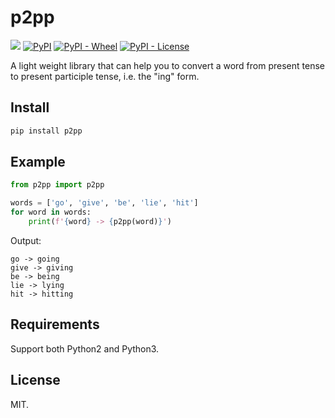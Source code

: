 # p2pp

[![](https://img.shields.io/badge/python-2.7+-blue.svg?style=for-the-badge)](https://www.python.org/downloads/)
[![PyPI](https://img.shields.io/pypi/v/p2pp?style=for-the-badge)](https://pypi.org/project/p2pp/)
[![PyPI - Wheel](https://img.shields.io/pypi/wheel/p2pp?style=for-the-badge)](https://pypi.org/project/p2pp/)
[![PyPI - License](https://img.shields.io/pypi/l/p2pp?color=yellow&style=for-the-badge)](https://opensource.org/licenses/MIT)

A light weight library that can help you to convert a word from present tense to present participle tense, i.e. the "ing" form.

## Install

```bash
pip install p2pp
```

## Example
```python
from p2pp import p2pp

words = ['go', 'give', 'be', 'lie', 'hit']
for word in words:
    print(f'{word} -> {p2pp(word)}')
```

Output:

```
go -> going
give -> giving
be -> being
lie -> lying
hit -> hitting
```

## Requirements
Support both Python2 and Python3.

## License
MIT.
